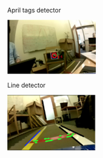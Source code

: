 ---
---

April tags detector

<img src='media/20151229-april-tags.jpg' style='width: 40%;'/>

Line detector

<img src='media/20151229-line-detector.jpg' style='width: 40%;'/>

